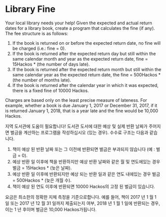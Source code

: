 # Library Fine

Your local library needs your help! Given the expected and actual return dates for a library book, create a program that calculates the fine (if any). The fee structure is as follows:	

1. If the book is returned on or before the expected return date, no fine will be charged (i.e.: fine = 0).
2. If the book is returned after the expected return day but still within the same calendar month and year as the expected return date, fine = 15Hackos *  (the number of days late).	
3. If the book is returned after the expected return month but still within the same calendar year as the expected return date, the fine = 500Hackos *  (the number of months late).   
4. If the book is returned after the calendar year in which it was expected, there is a fixed fine of 10000  Hackos.

Charges are based only on the least precise measure of lateness.  For example, whether a book is due January 1, 2017 or December 31, 2017, if it is returned January 1, 2018, that is a year late and the fine would be 10,000  Hackos.  


지역 도서관에 도움이 필요합니다! 도서관 도서에 대한 예상 및 실제 반환 날짜가 주어지면 벌금을 계산하는 프로그램을 작성하십시오 (있는 경우). 수수료 구조는 다음과 같습니다.

1. 책이 예상 된 반환 날짜 또는 그 이전에 반환되면 벌금은 부과되지 않습니다 (예 : 벌금 = 0).
2. 예상 반환 일 이후에 책을 반환하지만 예상 반환 날짜와 같은 월 및 연도에있는 경우 벌금 = 15Hackos * (늦은 날짜).
3. 예상 반환 일 이후에 반환되지만 예상 되는 반환 일과 같은 연도 내에있는 경우 벌금 = 500Hackos * (늦은 개월 수).
4. 책이 예상 된 연도 이후에 반환되면 10000 Hackos의 고정 된 벌금이 있습니다.

요금은 최소한의 정확한 지체 측정을 ​​기준으로합니다. 예를 들어, 책이 2017 년 1 월 1 일 또는 2017 년 12 월 31 일까지 제출되는지 여부, 2018 년 1 월 1 일에 반환되는 경우, 이는 1 년 후이며 벌금은 10,000 Hackos가됩니다.